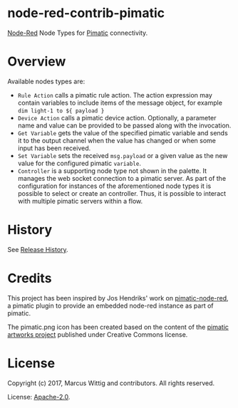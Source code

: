# node-red-contrib-pimatic

[Node-Red](https://nodered.org/) Node Types for [Pimatic](https://pimatic.org/) connectivity. 

# Overview

Available nodes types are:

* `Rule Action` calls a pimatic rule action. The action expression may contain variables to include 
   items of the message object, for example <code>dim light-1 to ${ payload }</code></li>
* `Device Action` calls a pimatic device action. Optionally, a parameter name and 
  value can be provided to be passed along with the invocation.
* `Get Variable` gets the value of the specified pimatic variable and sends it to the 
   output channel when the value has changed or when some input has been received.
* `Set Variable` sets the received `msg.payload` or a given value as the new value for
   the configured pimatic `variable`.
* `Controller` is a supporting node type not shown in the palette. It manages the web socket 
  connection to a pimatic server. As part of the configuration for instances of the 
  aforementioned node types it is possible to select or create an controller. Thus, it is possible to interact 
  with multiple pimatic servers within a flow.
  
# History

See [Release History](https://github.com/mwittig/node-red-contrib-pimatic/blob/master/HISTORY.md).

# Credits
 
 This project has been inspired by Jos Hendriks' work on 
 [pimatic-node-red](https://github.com/joshendriks/pimatic-node-red), a pimatic plugin to provide an embedded node-red
 instance as part of pimatic.
 
 The pimatic.png icon has been created based on the content of the
 [pimatic artworks project](https://github.com/pimatic/pimatic-artworks) published under Creative Commons license.

# License 

Copyright (c) 2017, Marcus Wittig and contributors.
All rights reserved.

License: [Apache-2.0](https://github.com/mwittig/node-red-contrib-pimatic/blob/master/LICENSE).

